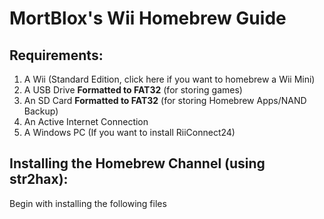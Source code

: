 # MortBlox's Wii Homebrew Guide

## Requirements:
1. A Wii (Standard Edition, click here if you want to homebrew a Wii Mini)
2. A USB Drive **Formatted to FAT32** (for storing games)
3. An SD Card **Formatted to FAT32** (for storing Homebrew Apps/NAND Backup)
4. An Active Internet Connection
5. A Windows PC (If you want to install RiiConnect24) <test href="https://rc24.xyz/">

## Installing the Homebrew Channel (using str2hax):
  Begin with installing the following files
